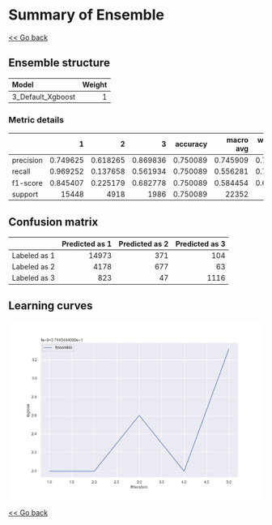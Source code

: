 # Summary of Ensemble

[<< Go back](../README.md)


## Ensemble structure
| Model             |   Weight |
|:------------------|---------:|
| 3_Default_Xgboost |        1 |

### Metric details
|           |            1 |           2 |           3 |   accuracy |    macro avg |   weighted avg |   logloss |
|:----------|-------------:|------------:|------------:|-----------:|-------------:|---------------:|----------:|
| precision |     0.749625 |    0.618265 |    0.869836 |   0.750089 |     0.745909 |       0.731403 |  0.574455 |
| recall    |     0.969252 |    0.137658 |    0.561934 |   0.750089 |     0.556281 |       0.750089 |  0.574455 |
| f1-score  |     0.845407 |    0.225179 |    0.682778 |   0.750089 |     0.584454 |       0.694491 |  0.574455 |
| support   | 15448        | 4918        | 1986        |   0.750089 | 22352        |   22352        |  0.574455 |


## Confusion matrix
|              |   Predicted as 1 |   Predicted as 2 |   Predicted as 3 |
|:-------------|-----------------:|-----------------:|-----------------:|
| Labeled as 1 |            14973 |              371 |              104 |
| Labeled as 2 |             4178 |              677 |               63 |
| Labeled as 3 |              823 |               47 |             1116 |

## Learning curves
![Learning curves](learning_curves.png)

[<< Go back](../README.md)

